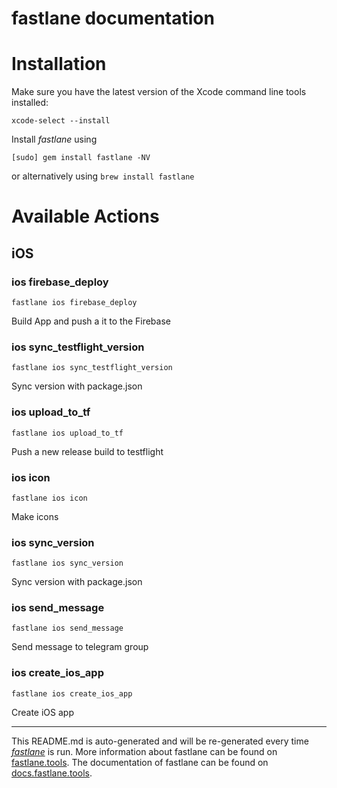 fastlane documentation
================
# Installation

Make sure you have the latest version of the Xcode command line tools installed:

```
xcode-select --install
```

Install _fastlane_ using
```
[sudo] gem install fastlane -NV
```
or alternatively using `brew install fastlane`

# Available Actions
## iOS
### ios firebase_deploy
```
fastlane ios firebase_deploy
```
Build App and push a it to the Firebase
### ios sync_testflight_version
```
fastlane ios sync_testflight_version
```
Sync version with package.json
### ios upload_to_tf
```
fastlane ios upload_to_tf
```
Push a new release build to testflight
### ios icon
```
fastlane ios icon
```
Make icons
### ios sync_version
```
fastlane ios sync_version
```
Sync version with package.json
### ios send_message
```
fastlane ios send_message
```
Send message to telegram group
### ios create_ios_app
```
fastlane ios create_ios_app
```
Create iOS app

----

This README.md is auto-generated and will be re-generated every time [_fastlane_](https://fastlane.tools) is run.
More information about fastlane can be found on [fastlane.tools](https://fastlane.tools).
The documentation of fastlane can be found on [docs.fastlane.tools](https://docs.fastlane.tools).
